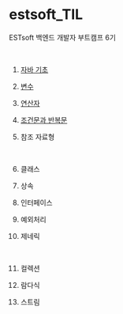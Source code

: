 # estsoft_TIL
ESTsoft 백엔드 개발자 부트캠프 6기

<br>

1. [자바 기초](java/java_240830.md)

2. [변수](java/java_240902.md)

3. [연산자](java/java_240903.md)

4. [조건문과 반복문](java/java_240904.md)

5. 참조 자료형

<br>

6. 클래스

7. 상속

8. 인터페이스

9. 예외처리

10. 제네릭

<br>

11. 컬렉션

12. 람다식

13. 스트림